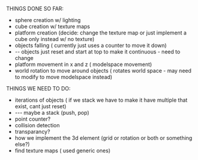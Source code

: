 THINGS DONE SO FAR:
- sphere creation w/ lighting
- cube creation w/ texture maps
- platform creation (decide: change the texture map or just implement a cube only instead w/ no texture)
- objects falling ( currently just uses a counter to move it down)
- -- objects just reset and start at top to make it continuous - need to change
- platform movement in x and z ( modelspace movement)
- world rotation to move around objects ( rotates world space - may need to modify to move modelspace instead)

THINGS WE NEED TO DO:
- iterations of objects ( if we stack we have to make it have multiple that exist, cant just reset)
- --- maybe a stack (push, pop)
- point counter?
- collision detection
- transparancy?
- how we implement the 3d element (grid or rotation or both or something else?)
- find texture maps ( used generic ones)
